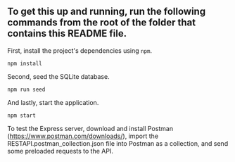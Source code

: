 ## To get this up and running, run the following commands from the root of the folder that contains this README file.

First, install the project's dependencies using `npm`.

```
npm install

```

Second, seed the SQLite database.

```
npm run seed
```

And lastly, start the application.

```
npm start
```

To test the Express server, download and install Postman (https://www.postman.com/downloads/), import the RESTAPI.postman_collection.json file into Postman as a collection, and send some preloaded requests to the API.